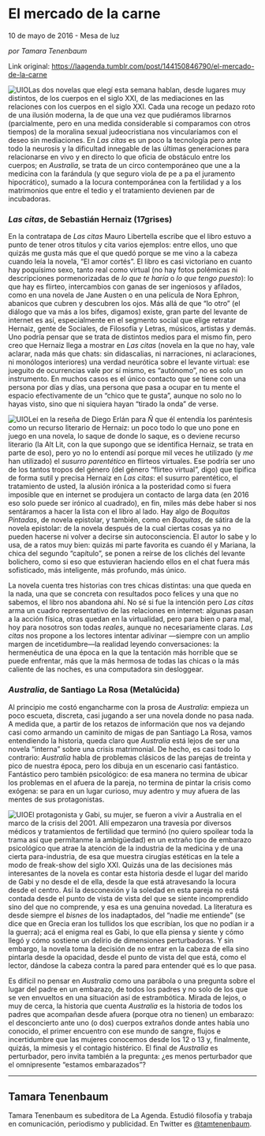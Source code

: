 # El mercado de la carne



10 de mayo de 2016 - Mesa de luz

_por Tamara Tenenbaum_

Link original: https://laagenda.tumblr.com/post/144150846790/el-mercado-de-la-carne

![UIO](https://64.media.tumblr.com/f42a569b6463e3175bbca791133dc62b/tumblr_inline_pk0l9vJKZH1t6q87u_500.jpg)Las dos novelas que elegí esta semana hablan, desde lugares muy distintos, de los cuerpos en el siglo XXI, de las mediaciones en las relaciones con los cuerpos en el siglo XXI. Cada una recoge un pedazo roto de una ilusión moderna, la de que una vez que pudiéramos librarnos (parcialmente, pero en una medida considerable si comparamos con otros tiempos) de la moralina sexual judeocristiana nos vincularíamos con el deseo sin mediaciones. En *Las citas* es un poco la tecnología pero ante todo la neurosis y la dificultad innegable de las últimas generaciones para relacionarse en vivo y en directo lo que oficia de obstáculo entre los cuerpos; en *Australia*, se trata de un circo contemporáneo que une a la medicina con la farándula (y que seguro viola de pe a pa el juramento hipocrático), sumado a la locura contemporánea con la fertilidad y a los matrimonios que entre el tedio y el tratamiento devienen par de incubadoras. 


### *Las citas*, de Sebastián Hernaiz (17grises)

En la contratapa de *Las citas* Mauro Libertella escribe que el libro estuvo a punto de tener otros títulos y cita varios ejemplos: entre ellos, uno que quizás me gusta más que el que quedó porque se me vino a la cabeza cuando leía la novela, “El amor cortés”. El libro es casi victoriano en cuanto hay poquísimo sexo, tanto real como virtual (no hay fotos polémicas ni descripciones pormenorizadas de *lo que te haría* o *lo que tengo puesto*): lo que hay es flirteo, intercambios con ganas de ser ingeniosos y afilados, como en una novela de Jane Austen o en una película de Nora Ephron, abanicos que cubren y descubren los ojos. Más allá de que “lo otro” (el diálogo que va más a los bifes, digamos) existe, gran parte del levante de internet es así, especialmente en el segmento social que elige retratar Hernaiz, gente de Sociales, de Filosofía y Letras, músicos, artistas y demás. Uno podría pensar que se trata de distintos medios para el mismo fin, pero creo que Hernaiz llega a mostrar en *Las citas* (novela en la que no hay, vale aclarar, nada más que chats: sin didascalias, ni narraciones, ni aclaraciones, ni monólogos interiores) una verdad neurótica sobre el levante virtual: ese jueguito de ocurrencias vale por sí mismo, es “autónomo”, no es solo un instrumento. En muchos casos es el único contacto que se tiene con una persona por días y días, una persona que pasa a ocupar en tu mente el espacio efectivamente de un “chico que te gusta”, aunque no solo no lo hayas visto, sino que ni siquiera hayan “tirado la onda” de verse. 


![UIO](https://64.media.tumblr.com/2bd05ae3720929c43a1629af36603ca1/tumblr_inline_pk0l9wSA2U1t6q87u_250.jpg)Leí en la reseña de Diego Erlán para *Ñ* que él entendía los paréntesis como un recurso literario de Hernaiz: un poco todo lo que uno pone en juego en una novela, lo saque de donde lo saque, es o deviene recurso literario (la Alt Lit, con la que supongo que se identifica Hernaiz, se trata en parte de eso), pero yo no lo entendí así porque mil veces he utilizado (y *me* han utilizado) el *susurro parentético* en flirteos virtuales. Ese podría ser uno de los tantos tropos del género (del género “flirteo virtual”, digo) que tipifica de forma sutil y precisa Hernaiz en *Las citas*: el susurro parentético, el tratamiento de usted, la alusión irónica a la posteridad como si fuera imposible que en internet se produjera un contacto de larga data (en 2016 eso solo puede ser irónico al cuadrado), en fin, miles más debe haber si nos sentáramos a hacer la lista con el libro al lado. Hay algo de *Boquitas Pintadas*, de novela epistolar, y también, como en *Boquitas*, de sátira de la novela epistolar: de la novela después de la cual ciertas cosas ya no pueden hacerse ni volver a decirse sin autoconsciencia. El autor lo sabe y lo usa, de a ratos muy bien: quizás mi parte favorita es cuando él y Mariana, la chica del segundo “capítulo”, se ponen a reírse de los clichés del levante bolichero, como si eso que estuvieran haciendo ellos en el chat fuera más sofisticado, más inteligente, más profundo, más único. 


La novela cuenta tres historias con tres chicas distintas: una que queda en la nada, una que se concreta con resultados poco felices y una que no sabemos, el libro nos abandona ahí. No sé si fue la intención pero *Las citas* arma un cuadro representativo de las relaciones en internet: algunas pasan a la acción física, otras quedan en la virtualidad, pero para bien o para mal, hoy para nosotros son todas *reales*, aunque no necesariamente claras. *Las citas* nos propone a los lectores intentar adivinar —siempre con un amplio margen de incetidumbre—la realidad leyendo conversaciones: la hermenéutica de una época en la que la tentación más horrible que se puede enfrentar, más que la más hermosa de todas las chicas o la más caliente de las noches, es una computadora sin desloggear.


### *Australia*, de Santiago La Rosa (Metalúcida)

Al principio me costó engancharme con la prosa de *Australia*: empieza un poco escueta, discreta, casi jugando a ser una novela donde no pasa nada. A medida que, a partir de los retazos de información que nos va dejando casi como armando un caminito de migas de pan Santiago La Rosa, vamos entendiendo la historia, queda claro que *Australia* está lejos de ser una novela “interna” sobre una crisis matrimonial. De hecho, es casi todo lo contrario: *Australia* habla de problemas clásicos de las parejas de treinta y pico de nuestra época, pero los dibuja en un escenario casi fantástico. Fantástico pero también psicológico: de esa manera no termina de ubicar los problemas en el afuera de la pareja, no termina de pintar la crisis como exógena: se para en un lugar curioso, muy adentro y muy afuera de las mentes de sus protagonistas.


![UIO](https://64.media.tumblr.com/f42a569b6463e3175bbca791133dc62b/tumblr_inline_pk0l9vJKZH1t6q87u_250.jpg)El protagonista y Gabi, su mujer, se fueron a vivir a Australia en el marco de la crisis del 2001. Allí empezaron una travesía por diversos médicos y tratamientos de fertilidad que terminó (no quiero spoilear toda la trama así que permítanme la ambigüedad) en un extraño tipo de embarazo psicológico que atrae la atención de la industria de la medicina y de una cierta para-industria, de esa que muestra cirugías estéticas en la tele a modo de freak-show del siglo XXI. Quizás una de las decisiones más interesantes de la novela es contar esta historia desde el lugar del marido de Gabi y no desde el de ella, desde la que está atravesando la locura desde el centro. Así la desconexión y la soledad en esta pareja no está contada desde el punto de vista de vista del que se siente incomprendido sino del que no comprende, y esa es una genuina novedad. La literatura es desde siempre el *bisnes* de los inadaptados, del “nadie me entiende” (se dice que en Grecia eran los tullidos los que escribían, los que no podían ir a la guerra); acá el enigma real es Gabi, lo que ella piensa y siente y cómo llegó y cómo sostiene un delirio de dimensiones perturbadoras. Y sin embargo, la novela toma la decisión de no entrar en la cabeza de ella sino pintarla desde la opacidad, desde el punto de vista del que está, como el lector, dándose la cabeza contra la pared para entender qué es lo que pasa.


Es difícil no pensar en *Australia* como una parábola o una pregunta sobre el lugar del padre en un embarazo, de todos los padres y no solo de los que se ven envueltos en una situación así de estrambótica. Mirada de lejos, o muy de cerca, la historia que cuenta *Australia* es la historia de todos los padres que acompañan desde afuera (porque otra no tienen) un embarazo: el desconcierto ante uno (o dos) cuerpos extraños donde antes había uno conocido, el primer encuentro con ese mundo de sangre, flujos e incertidumbre que las mujeres conocemos desde los 12 o 13 y, finalmente, quizás, la mimesis y el contagio histérico. El final de *Australia* es perturbador, pero invita también a la pregunta: ¿es menos perturbador que el omnipresente “estamos embarazados”?




---

 Tamara Tenenbaum
-----------------

 Tamara Tenenbaum es subeditora de La Agenda. Estudió filosofía y trabaja en comunicación, periodismo y publicidad. En Twitter es [@tamtenenbaum](http://www.twitter.com/tamtenenbaum). 


